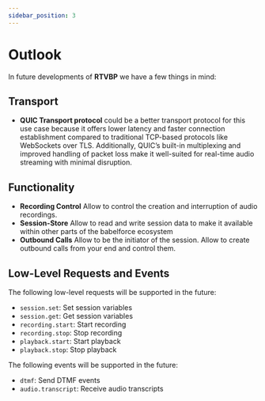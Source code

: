 ```yaml
---
sidebar_position: 3
---
```


# Outlook

In future developments of **RTVBP** we have a few things in mind:

## Transport

- **QUIC Transport protocol** could be a better transport protocol for this use case because it offers lower latency and faster connection establishment compared to traditional TCP-based protocols like WebSockets over TLS. Additionally, QUIC’s built-in multiplexing and improved handling of packet loss make it well-suited for real-time audio streaming with minimal disruption.  

## Functionality

- **Recording Control** Allow to control the creation and interruption of audio recordings.
- **Session-Store** Allow to read and write session data to make it available within other parts of the babelforce ecosystem
- **Outbound Calls** Allow to be the initiator of the session. Allow to create outbound calls from your end and control them.

## Low-Level Requests and Events

The following low-level requests will be supported in the future:

- `session.set`: Set session variables
- `session.get`: Get session variables
- `recording.start`: Start recording
- `recording.stop`: Stop recording
- `playback.start`: Start playback
- `playback.stop`: Stop playback

The following events will be supported in the future:

- `dtmf`: Send DTMF events
- `audio.transcript`: Receive audio transcripts


